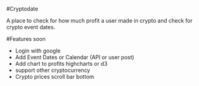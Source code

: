 #Cryptodate

A place to check for how much profit a user made in crypto and check for crypto event dates.

#Features soon
 - Login with google
 - Add Event Dates or Calendar (API or user post)
 - Add chart to profits highcharts or d3
 - support other cryptocurrency
 - Crypto prices scroll bar bottom
